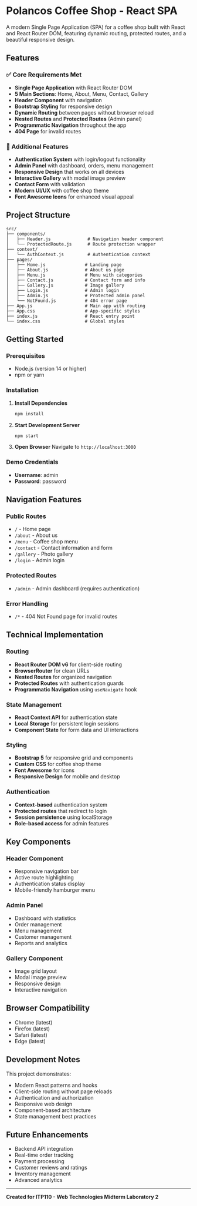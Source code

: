 # Polancos Coffee Shop - React SPA

A modern Single Page Application (SPA) for a coffee shop built with React and React Router DOM, featuring dynamic routing, protected routes, and a beautiful responsive design.

## Features

### ✅ Core Requirements Met
- **Single Page Application** with React Router DOM
- **5 Main Sections**: Home, About, Menu, Contact, Gallery
- **Header Component** with navigation
- **Bootstrap Styling** for responsive design
- **Dynamic Routing** between pages without browser reload
- **Nested Routes** and **Protected Routes** (Admin panel)
- **Programmatic Navigation** throughout the app
- **404 Page** for invalid routes

### 🚀 Additional Features
- **Authentication System** with login/logout functionality
- **Admin Panel** with dashboard, orders, menu management
- **Responsive Design** that works on all devices
- **Interactive Gallery** with modal image preview
- **Contact Form** with validation
- **Modern UI/UX** with coffee shop theme
- **Font Awesome Icons** for enhanced visual appeal

## Project Structure

```
src/
├── components/
│   ├── Header.js              # Navigation header component
│   └── ProtectedRoute.js      # Route protection wrapper
├── context/
│   └── AuthContext.js         # Authentication context
├── pages/
│   ├── Home.js               # Landing page
│   ├── About.js              # About us page
│   ├── Menu.js               # Menu with categories
│   ├── Contact.js            # Contact form and info
│   ├── Gallery.js            # Image gallery
│   ├── Login.js              # Admin login
│   ├── Admin.js              # Protected admin panel
│   └── NotFound.js           # 404 error page
├── App.js                    # Main app with routing
├── App.css                   # App-specific styles
├── index.js                  # React entry point
└── index.css                 # Global styles
```

## Getting Started

### Prerequisites
- Node.js (version 14 or higher)
- npm or yarn

### Installation

1. **Install Dependencies**
   ```bash
   npm install
   ```

2. **Start Development Server**
   ```bash
   npm start
   ```

3. **Open Browser**
   Navigate to `http://localhost:3000`

### Demo Credentials
- **Username**: admin
- **Password**: password

## Navigation Features

### Public Routes
- `/` - Home page
- `/about` - About us
- `/menu` - Coffee shop menu
- `/contact` - Contact information and form
- `/gallery` - Photo gallery
- `/login` - Admin login

### Protected Routes
- `/admin` - Admin dashboard (requires authentication)

### Error Handling
- `/*` - 404 Not Found page for invalid routes

## Technical Implementation

### Routing
- **React Router DOM v6** for client-side routing
- **BrowserRouter** for clean URLs
- **Nested Routes** for organized navigation
- **Protected Routes** with authentication guards
- **Programmatic Navigation** using `useNavigate` hook

### State Management
- **React Context API** for authentication state
- **Local Storage** for persistent login sessions
- **Component State** for form data and UI interactions

### Styling
- **Bootstrap 5** for responsive grid and components
- **Custom CSS** for coffee shop theme
- **Font Awesome** for icons
- **Responsive Design** for mobile and desktop

### Authentication
- **Context-based** authentication system
- **Protected routes** that redirect to login
- **Session persistence** using localStorage
- **Role-based access** for admin features

## Key Components

### Header Component
- Responsive navigation bar
- Active route highlighting
- Authentication status display
- Mobile-friendly hamburger menu

### Admin Panel
- Dashboard with statistics
- Order management
- Menu management
- Customer management
- Reports and analytics

### Gallery Component
- Image grid layout
- Modal image preview
- Responsive design
- Interactive navigation

## Browser Compatibility
- Chrome (latest)
- Firefox (latest)
- Safari (latest)
- Edge (latest)

## Development Notes

This project demonstrates:
- Modern React patterns and hooks
- Client-side routing without page reloads
- Authentication and authorization
- Responsive web design
- Component-based architecture
- State management best practices

## Future Enhancements
- Backend API integration
- Real-time order tracking
- Payment processing
- Customer reviews and ratings
- Inventory management
- Advanced analytics

---

**Created for ITP110 - Web Technologies Midterm Laboratory 2**
